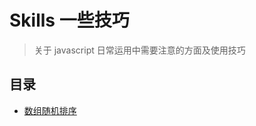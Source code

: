 # Skills 一些技巧
> 关于 javascript 日常运用中需要注意的方面及使用技巧

## 目录

* [数组随机排序](https://github.com/stephentian/daily-js/tree/master/09-Skills/01-shuffle)
